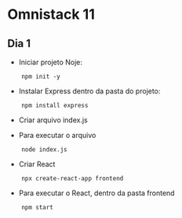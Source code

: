 # Omnistack 11

## Dia 1

- Iniciar projeto Noje:
```
	npm init -y
```

- Instalar Express dentro da pasta do projeto:
```
	npm install express
```

- Criar arquivo index.js

- Para executar o arquivo
```
	node index.js
```

- Criar React
```
	npx create-react-app frontend
```

- Para executar o React, dentro da pasta frontend
```
	npm start
```
